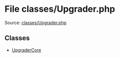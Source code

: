 File classes/Upgrader.php
=========

Source: [classes/Upgrader.php](https://github.com/PrestaShop/PrestaShop/blob/1.5.5.0/classes/Upgrader.php)


Classes
-------

* [UpgraderCore](class.UpgraderCore.md)


